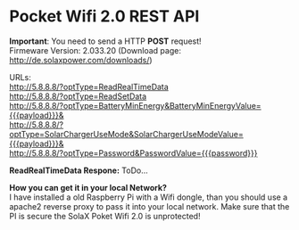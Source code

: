 # Pocket Wifi 2.0 REST API

**Important**:  You need to send a HTTP **POST** request!  
Firmeware Version: 2.033.20 (Download page: http://de.solaxpower.com/downloads/)

URLs:  
http://5.8.8.8/?optType=ReadRealTimeData  
http://5.8.8.8/?optType=ReadSetData  
http://5.8.8.8/?optType=BatteryMinEnergy&BatteryMinEnergyValue={{{payload}}}&  
http://5.8.8.8/?optType=SolarChargerUseMode&SolarChargerUseModeValue={{{payload}}}&  
http://5.8.8.8/?optType=Password&PasswordValue={{{password}}}

**ReadRealTimeData Respone:**
ToDo...

**How you can get it in your local Network?**  
I have installed a old Raspberry Pi with a Wifi dongle, than you should use a apache2 reverse proxy to pass it into your local network. Make sure that the PI is secure the SolaX Poket Wifi 2.0 is unprotected!
